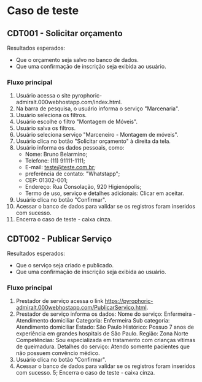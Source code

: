 
# Caso de teste 

## CDT001 - Solicitar orçamento
Resultados esperados: 
  * Que o orçamento seja salvo no banco de dados.
  * Que uma confirmação de inscrição seja exibida ao usuário.

  
### Fluxo principal
1. Usuário acessa o site pyrophoric-admiralt.000webhostapp.com/index.html.
2. Na barra de pesquisa, o usuário informa o serviço "Marcenaria".
3. Usuário seleciona os filtros.
4. Usuário escolhe o filtro "Montagem de Móveis".
5. Usuário salva os filtros. 
6. Usuário seleciona serviço "Marceneiro - Montagem de móveis".
7. Usuário clica no botão "Solicitar orçamento" à direita da tela.
8. Usuário informa os dados pessoais, como: 
    * Nome: Bruno Belarmino;
    * Telefone: (11) 91111-1111;
    * E-mail: teste@teste.com.br;
    * preferência de contato: "Whatstapp";
    * CEP: 01302-001;
    * Endereço: Rua Consolação, 920 Higienópolis;
    * Termo de uso, serviço e detalhes adicionais: Clicar em aceitar.
9. Usuário clica no botão "Confirmar". 
10. Acessar o banco de dados para validar se os registros foram inseridos com sucesso. 
11. Encerra o caso de teste - caixa cinza.

## CDT002 - Publicar Serviço
Resultados esperados: 
  * Que o serviço seja criado e publicado.
  * Que uma confirmação de inscrição seja exibida ao usuário.

  
### Fluxo principal
1. Prestador de serviço acessa o link https://pyrophoric-admiralt.000webhostapp.com/PublicarServico.html.
2. Prestador de serviço informa os dados: 
 Nome do serviço: Enfermeira - Atendimento domiciliar
 Categoria: Enfermeira
 Sub categoria: Atendimento domiciliar
 Estado: São Paulo
 Histórico: Possuo 7 anos de experiência em grandes hospitais de São Paulo. 
 Região: Zona Norte
 Competências: Sou especializada em tratamento com crianças vítimas de queimadura.
 Detalhes do serviço: Atendo somente pacientes que não possuem convêncio médico. 
3. Usuário clica no botão "Confirmar". 
4. Acessar o banco de dados para validar se os registros foram inseridos com sucesso. 
5; Encerra o caso de teste - caixa cinza.


